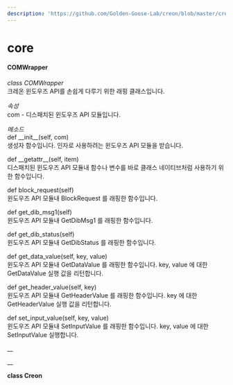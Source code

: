 ```yaml
---
description: 'https://github.com/Golden-Goose-Lab/creon/blob/master/creon/core.py'
---
```


# core

#### COMWrapper

_class COMWrapper_  
크레온 윈도우즈 API를 손쉽게 다루기 위한 래핑 클래스입니다. 

_속성_  
com - 디스패치된 윈도우즈 API 모듈입니다.

_메소드_  
def \_\_init\_\_\(self, com\)  
생성자 함수입니다. 인자로 사용하려는 윈도우즈 API 모듈을 받습니다.

def \_\_getattr\_\_\(self, item\)  
디스패치된 윈도우즈 API 모듈내 함수나 변수를 바로 클래스 네이티브처럼 사용하기 위한 함수입니다.  
  
def block\_request\(self\)  
윈도우즈 API 모듈내 BlockRequest 를 래핑한 함수입니다.  
  
def get\_dib\_msg1\(self\)  
윈도우즈 API 모듈내 GetDibMsg1 를 래핑한 함수입니다.  
  
def get\_dib\_status\(self\)  
윈도우즈 API 모듈내 GetDibStatus 를 래핑한 함수입니다.  
  
def get\_data\_value\(self, key, value\)  
윈도우즈 API 모듈내 GetDataValue 를 래핑한 함수입니다. key, value 에 대한 GetDataValue 실행 값을 리턴합니다.  
  
def get\_header\_value\(self, key\)  
윈도우즈 API 모듈내 GetHeaderValue 를 래핑한 함수입니다. key 에 대한 GetHeaderValue 실행 값을 리턴합니다.  
  
def set\_input\_value\(self, key, value\)  
윈도우즈 API 모듈내 SetInputValue 를 래핑한 함수입니다. key, value 에 대한 SetInputValue 실행합니다.  
  


\_\_

\_\_

**class Creon**

